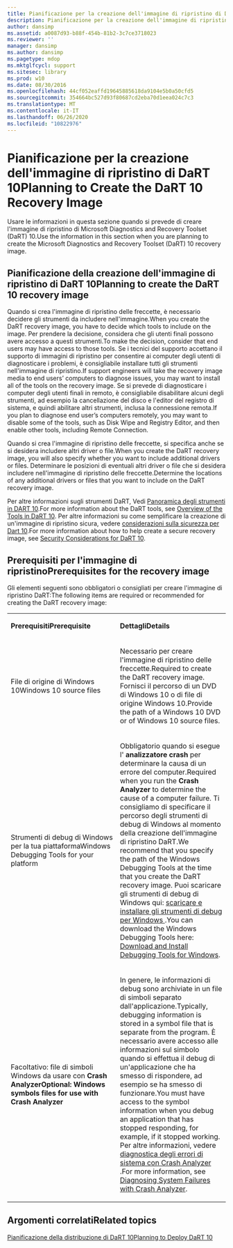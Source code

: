 ```yaml
---
title: Pianificazione per la creazione dell'immagine di ripristino di DaRT 10
description: Pianificazione per la creazione dell'immagine di ripristino di DaRT 10
author: dansimp
ms.assetid: a0087d93-b88f-454b-81b2-3c7ce3718023
ms.reviewer: ''
manager: dansimp
ms.author: dansimp
ms.pagetype: mdop
ms.mktglfcycl: support
ms.sitesec: library
ms.prod: w10
ms.date: 08/30/2016
ms.openlocfilehash: 44cf052eaffd19645885618da9104e5b0a50cfd5
ms.sourcegitcommit: 354664bc527d93f80687cd2eba70d1eea024c7c3
ms.translationtype: MT
ms.contentlocale: it-IT
ms.lasthandoff: 06/26/2020
ms.locfileid: "10822976"
---
```

# <span data-ttu-id="87388-103">Pianificazione per la creazione dell'immagine di ripristino di DaRT 10</span><span class="sxs-lookup"><span data-stu-id="87388-103">Planning to Create the DaRT 10 Recovery Image</span></span>


<span data-ttu-id="87388-104">Usare le informazioni in questa sezione quando si prevede di creare l'immagine di ripristino di Microsoft Diagnostics and Recovery Toolset (DaRT) 10.</span><span class="sxs-lookup"><span data-stu-id="87388-104">Use the information in this section when you are planning to create the Microsoft Diagnostics and Recovery Toolset (DaRT) 10 recovery image.</span></span>

## <span data-ttu-id="87388-105">Pianificazione della creazione dell'immagine di ripristino di DaRT 10</span><span class="sxs-lookup"><span data-stu-id="87388-105">Planning to create the DaRT 10 recovery image</span></span>


<span data-ttu-id="87388-106">Quando si crea l'immagine di ripristino delle freccette, è necessario decidere gli strumenti da includere nell'immagine.</span><span class="sxs-lookup"><span data-stu-id="87388-106">When you create the DaRT recovery image, you have to decide which tools to include on the image.</span></span> <span data-ttu-id="87388-107">Per prendere la decisione, considera che gli utenti finali possono avere accesso a questi strumenti.</span><span class="sxs-lookup"><span data-stu-id="87388-107">To make the decision, consider that end users may have access to those tools.</span></span> <span data-ttu-id="87388-108">Se i tecnici del supporto accettano il supporto di immagini di ripristino per consentire ai computer degli utenti di diagnosticare i problemi, è consigliabile installare tutti gli strumenti nell'immagine di ripristino.</span><span class="sxs-lookup"><span data-stu-id="87388-108">If support engineers will take the recovery image media to end users’ computers to diagnose issues, you may want to install all of the tools on the recovery image.</span></span> <span data-ttu-id="87388-109">Se si prevede di diagnosticare i computer degli utenti finali in remoto, è consigliabile disabilitare alcuni degli strumenti, ad esempio la cancellazione del disco e l'editor del registro di sistema, e quindi abilitare altri strumenti, inclusa la connessione remota.</span><span class="sxs-lookup"><span data-stu-id="87388-109">If you plan to diagnose end user’s computers remotely, you may want to disable some of the tools, such as Disk Wipe and Registry Editor, and then enable other tools, including Remote Connection.</span></span>

<span data-ttu-id="87388-110">Quando si crea l'immagine di ripristino delle freccette, si specifica anche se si desidera includere altri driver o file.</span><span class="sxs-lookup"><span data-stu-id="87388-110">When you create the DaRT recovery image, you will also specify whether you want to include additional drivers or files.</span></span> <span data-ttu-id="87388-111">Determinare le posizioni di eventuali altri driver o file che si desidera includere nell'immagine di ripristino delle freccette.</span><span class="sxs-lookup"><span data-stu-id="87388-111">Determine the locations of any additional drivers or files that you want to include on the DaRT recovery image.</span></span>

<span data-ttu-id="87388-112">Per altre informazioni sugli strumenti DaRT, Vedi [Panoramica degli strumenti in DART 10](overview-of-the-tools-in-dart-10.md).</span><span class="sxs-lookup"><span data-stu-id="87388-112">For more information about the DaRT tools, see [Overview of the Tools in DaRT 10](overview-of-the-tools-in-dart-10.md).</span></span> <span data-ttu-id="87388-113">Per altre informazioni su come semplificare la creazione di un'immagine di ripristino sicura, vedere [considerazioni sulla sicurezza per Dart 10](security-considerations-for-dart-10.md).</span><span class="sxs-lookup"><span data-stu-id="87388-113">For more information about how to help create a secure recovery image, see [Security Considerations for DaRT 10](security-considerations-for-dart-10.md).</span></span>

## <span data-ttu-id="87388-114">Prerequisiti per l'immagine di ripristino</span><span class="sxs-lookup"><span data-stu-id="87388-114">Prerequisites for the recovery image</span></span>


<span data-ttu-id="87388-115">Gli elementi seguenti sono obbligatori o consigliati per creare l'immagine di ripristino DaRT:</span><span class="sxs-lookup"><span data-stu-id="87388-115">The following items are required or recommended for creating the DaRT recovery image:</span></span>

<table>
<colgroup>
<col width="50%" />
<col width="50%" />
</colgroup>
<tbody>
<tr class="odd">
<td align="left"><p><strong><span data-ttu-id="87388-116">Prerequisiti</span><span class="sxs-lookup"><span data-stu-id="87388-116">Prerequisite</span></span></strong></p></td>
<td align="left"><p><strong><span data-ttu-id="87388-117">Dettagli</span><span class="sxs-lookup"><span data-stu-id="87388-117">Details</span></span></strong></p></td>
</tr>
<tr class="even">
<td align="left"><p><span data-ttu-id="87388-118">File di origine di Windows 10</span><span class="sxs-lookup"><span data-stu-id="87388-118">Windows 10 source files</span></span></p></td>
<td align="left"><p><span data-ttu-id="87388-119">Necessario per creare l'immagine di ripristino delle freccette.</span><span class="sxs-lookup"><span data-stu-id="87388-119">Required to create the DaRT recovery image.</span></span> <span data-ttu-id="87388-120">Fornisci il percorso di un DVD di Windows 10 o di file di origine Windows 10.</span><span class="sxs-lookup"><span data-stu-id="87388-120">Provide the path of a Windows 10 DVD or of Windows 10 source files.</span></span></p></td>
</tr>
<tr class="odd">
<td align="left"><p><span data-ttu-id="87388-121">Strumenti di debug di Windows per la tua piattaforma</span><span class="sxs-lookup"><span data-stu-id="87388-121">Windows Debugging Tools for your platform</span></span></p></td>
<td align="left"><p><span data-ttu-id="87388-122">Obbligatorio quando si esegue l' <strong> analizzatore crash </strong> per determinare la causa di un errore del computer.</span><span class="sxs-lookup"><span data-stu-id="87388-122">Required when you run the <strong>Crash Analyzer</strong> to determine the cause of a computer failure.</span></span> <span data-ttu-id="87388-123">Ti consigliamo di specificare il percorso degli strumenti di debug di Windows al momento della creazione dell'immagine di ripristino DaRT.</span><span class="sxs-lookup"><span data-stu-id="87388-123">We recommend that you specify the path of the Windows Debugging Tools at the time that you create the DaRT recovery image.</span></span> <span data-ttu-id="87388-124">Puoi scaricare gli strumenti di debug di Windows qui: <a href="https://docs.microsoft.com/windows-hardware/drivers/debugger/" data-raw-source="[Download and Install Debugging Tools for Windows](https://docs.microsoft.com/windows-hardware/drivers/debugger/)"> scaricare e installare gli strumenti di debug per Windows </a> .</span><span class="sxs-lookup"><span data-stu-id="87388-124">You can download the Windows Debugging Tools here: <a href="https://docs.microsoft.com/windows-hardware/drivers/debugger/" data-raw-source="[Download and Install Debugging Tools for Windows](https://docs.microsoft.com/windows-hardware/drivers/debugger/)">Download and Install Debugging Tools for Windows</a>.</span></span></p></td>
</tr>
<tr class="even">
<td align="left"><p><span data-ttu-id="87388-125">Facoltativo: file di simboli Windows da usare con <strong> Crash Analyzer</span><span class="sxs-lookup"><span data-stu-id="87388-125">Optional: Windows symbols files for use with <strong>Crash Analyzer</span></span></strong></p></td>
<td align="left"><p><span data-ttu-id="87388-126">In genere, le informazioni di debug sono archiviate in un file di simboli separato dall'applicazione.</span><span class="sxs-lookup"><span data-stu-id="87388-126">Typically, debugging information is stored in a symbol file that is separate from the program.</span></span> <span data-ttu-id="87388-127">È necessario avere accesso alle informazioni sul simbolo quando si effettua il debug di un'applicazione che ha smesso di rispondere, ad esempio se ha smesso di funzionare.</span><span class="sxs-lookup"><span data-stu-id="87388-127">You must have access to the symbol information when you debug an application that has stopped responding, for example, if it stopped working.</span></span> <span data-ttu-id="87388-128">Per altre informazioni, vedere <a href="diagnosing-system-failures-with-crash-analyzer-dart-10.md" data-raw-source="[Diagnosing System Failures with Crash Analyzer](diagnosing-system-failures-with-crash-analyzer-dart-10.md)"> diagnostica degli errori di sistema con Crash Analyzer </a> .</span><span class="sxs-lookup"><span data-stu-id="87388-128">For more information, see <a href="diagnosing-system-failures-with-crash-analyzer-dart-10.md" data-raw-source="[Diagnosing System Failures with Crash Analyzer](diagnosing-system-failures-with-crash-analyzer-dart-10.md)">Diagnosing System Failures with Crash Analyzer</a>.</span></span></p></td>
</tr>
</tbody>
</table>

 

## <span data-ttu-id="87388-129">Argomenti correlati</span><span class="sxs-lookup"><span data-stu-id="87388-129">Related topics</span></span>

[<span data-ttu-id="87388-130">Pianificazione della distribuzione di DaRT 10</span><span class="sxs-lookup"><span data-stu-id="87388-130">Planning to Deploy DaRT 10</span></span>](planning-to-deploy-dart-10.md)

 

 





